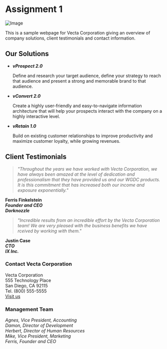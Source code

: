 # **Assignment 1**
 ![Image](https://acw-group.com.hk/acw_distribution/events/VectaCorp/Images/header.gif)
    
 
This is a sample webpage for Vecta Corporation giving an overview of company solutions, client testimonials and contact information.

##  **Our Solutions**
* _**vProspect 2.0**_
 
    Define and research your target audience, define your strategy to reach that audience and present a strong and memorable brand to that audience.

* _**vConvert 2.0**_  

   Create a highly user-friendly and easy-to-navigate information architecture that will help your prospects interact with the company on a highly interactive level.

* _**vRetain 1.0**_  

  Build on existing customer relationships to improve productivity and maximize customer loyalty, while growing revenues.

## **Client Testimonials**

>_"Throughout the years we have worked with Vecta Corporation, we have always been amazed at the level of dedication and professionalism that they have provided us and our WGDC products. It is this commitment that has increased both our income and exposure exponentially."_

**Ferris Finkelstein  
_Founder and CEO  
Dorknozzle_**

>_"Incredible results from an incredible effort by the Vecta Corporation team! We are very pleased with the business benefits we have rceived by working with them."_

**Justin Case  
_CTO  
IX Inc._**

### **Contact Vecta Corporation**
Vecta Corporation  
555 Technology Place  
San Diego, CA 92115  
Tel. (800) 555-5555  
[Visit us](https://acw-group.com.hk/acw_distribution/events/VectaCorp/aboutus.htm)

### **Management Team**
_Agnes, Vice President, Accounting  
Damon, Director of Development  
Herbert, Director of Human Resources      
Mike, Vice President, Marketing  
Ferris, Founder and CEO_

